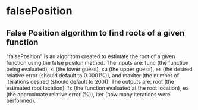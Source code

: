 # falsePosition
## False Position algorithm to find roots of a given function
 "falsePosition" is an algoritom created to estimate the root of a given function using the false positon method. The inputs are: func (the function being evaluated), xl (the lower guess), xu (the upper guess), es (the desired relative error (should default to 0.0001%)), and maxiter (the number of iterations desired (should default to 200)). The outputs are: root (the estimated root location), fx (the function evaluated at the root location), ea (the approximate relative error (%)), iter (how many iterations were performed).
